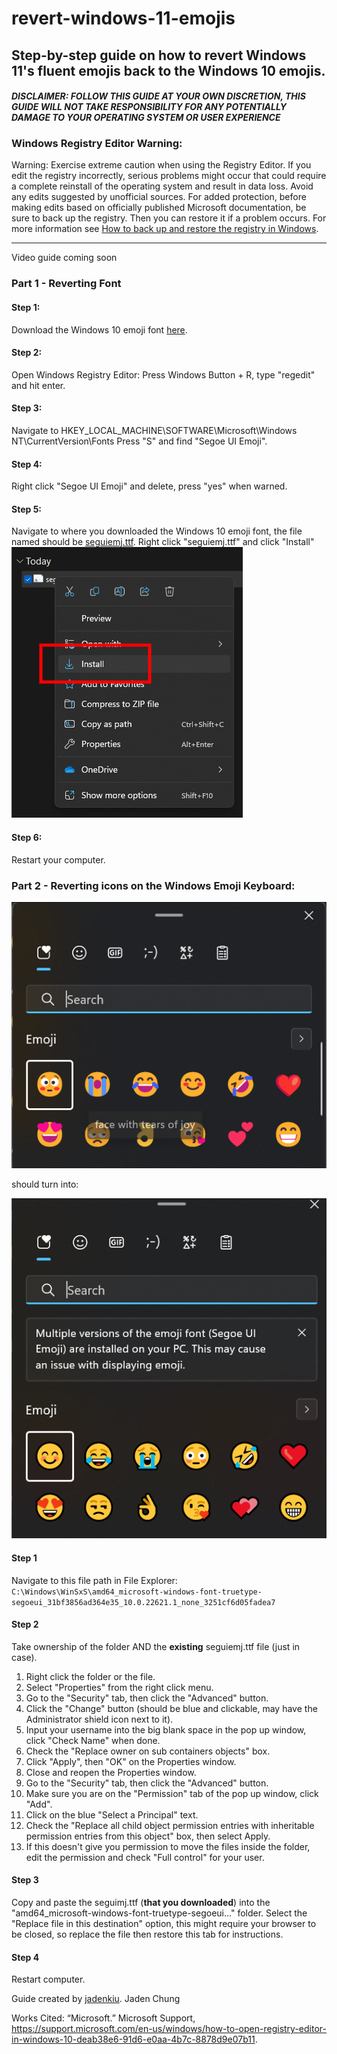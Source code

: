 # revert-windows-11-emojis
## Step-by-step guide on how to revert Windows 11's fluent emojis back to the Windows 10 emojis.

#### *DISCLAIMER: FOLLOW THIS GUIDE AT YOUR OWN DISCRETION, THIS GUIDE WILL NOT TAKE RESPONSIBILITY FOR ANY POTENTIALLY DAMAGE TO YOUR OPERATING SYSTEM OR USER EXPERIENCE*

### Windows Registry Editor Warning:
Warning: Exercise extreme caution when using the Registry Editor. If you edit the registry incorrectly, serious problems might occur that could require a complete reinstall of the operating system and result in data loss. Avoid any edits suggested by unofficial sources.  For added protection, before making edits based on officially published Microsoft documentation, be sure to back up the registry. Then you can restore it if a problem occurs. For more information see [How to back up and restore the registry in Windows](https://support.microsoft.com/en-us/topic/how-to-back-up-and-restore-the-registry-in-windows-855140ad-e318-2a13-2829-d428a2ab0692).

------------------------
Video guide coming soon

### Part 1 - Reverting Font

#### Step 1:
Download the Windows 10 emoji font [here](/content/seguiemj.ttf).

#### Step 2:
Open Windows Registry Editor: Press Windows Button + R, type "regedit" and hit enter.

#### Step 3:
Navigate to HKEY_LOCAL_MACHINE\SOFTWARE\Microsoft\Windows NT\CurrentVersion\Fonts
Press "S" and find "Segoe UI Emoji".

#### Step 4:
Right click "Segoe UI Emoji" and delete, press "yes" when warned.

#### Step 5:
Navigate to where you downloaded the Windows 10 emoji font, the file named should be [seguiemj.ttf](/content/seguiemj.ttf).
Right click "seguiemj.ttf" and click "Install"
![Install option from right click menu](/markdown-files/Right%20click%20menu%20install.png)

#### Step 6:
Restart your computer.

### Part 2 - Reverting icons on the Windows Emoji Keyboard:
![Windows 11 Fluent Emojis on emoji keyboard](/markdown-files/Windows%2011%20fluent%20emojis%20on%20emoji%20keyboard.png)


should turn into:


 ![Windows 10 Emojis on emoji keyboard](/markdown-files/Windows%2010%20emojis%20on%20emoji%20keyboard.png)

#### Step 1
Navigate to this file path in File Explorer:
```C:\Windows\WinSxS\amd64_microsoft-windows-font-truetype-segoeui_31bf3856ad364e35_10.0.22621.1_none_3251cf6d05fadea7```

#### Step 2
Take ownership of the folder AND the **existing** seguiemj.ttf file (just in case).
1. Right click the folder or the file.
2. Select "Properties" from the right click menu.
3. Go to the "Security" tab, then click the "Advanced" button.
4. Click the "Change" button (should be blue and clickable, may have the Administrator shield icon next to it).
5. Input your username into the big blank space in the pop up window, click "Check Name" when done.
6. Check the "Replace owner on sub containers objects" box.
7. Click "Apply", then "OK" on the Properties window.
8. Close and reopen the Properties window.
9. Go to the "Security" tab, then click the "Advanced" button.
10. Make sure you are on the "Permission" tab of the pop up window, click "Add".
11. Click on the blue "Select a Principal" text.
12. Check the "Replace all child object permission entries with inheritable permission entries from this object" box, then select Apply.
13. If this doesn't give you permission to move the files inside the folder, edit the permission and check "Full control" for your user.

#### Step 3
Copy and paste the seguimj.ttf (**that you downloaded**) into the "amd64_microsoft-windows-font-truetype-segoeui..." folder. Select the "Replace file in this destination" option, this might require your browser to be closed, so replace the file then restore this tab for instructions.

#### Step 4
Restart computer.

Guide created by [jadenkiu](https://github.com/jadenkiu).
Jaden Chung

Works Cited:
“Microsoft.” Microsoft Support, https://support.microsoft.com/en-us/windows/how-to-open-registry-editor-in-windows-10-deab38e6-91d6-e0aa-4b7c-8878d9e07b11. 